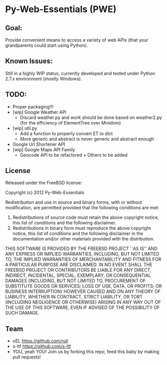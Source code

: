 # Py-Web-Essentials (PWE)

## Goal:

Provide convenient means to access a variety of web APIs (that your grandparents could start using Python).

## Known Issues:

Still in a highly WIP status, currently developed and tested under Python 2.7.x environment (mostly Windows).

## TODO:

* Proper packaging!!!
* [wip] Google Weather API
  * Discard weather.py and work should be done based on weather2.py (for the efficiency of ElementTree over Minidom)
* [wip] util.py
  * Add a function to properly convert ET to dict
  * More generic and abstract is never generic and abstract enough
* Google Url Shortener API
* [wip] Google Maps API Family
  * Geocode API to be refactored
  × Others to be added

## License

Released under the FreeBSD license:

Copyright (c) 2012 Py-Web-Essentials

Redistribution and use in source and binary forms, with or without modification, are permitted provided that the following conditions are met:

1. Redistributions of source code must retain the above copyright notice, this list of conditions and the following disclaimer.
2. Redistributions in binary form must reproduce the above copyright notice, this list of conditions and the following disclaimer in the documentation and/or other materials provided with the distribution.

THIS SOFTWARE IS PROVIDED BY THE FREEBSD PROJECT ``AS IS'' AND ANY EXPRESS OR IMPLIED WARRANTIES, INCLUDING, BUT NOT LIMITED TO, THE IMPLIED WARRANTIES OF MERCHANTABILITY AND FITNESS FOR A PARTICULAR PURPOSE ARE DISCLAIMED. IN NO EVENT SHALL THE FREEBSD PROJECT OR CONTRIBUTORS BE LIABLE FOR ANY DIRECT, INDIRECT, INCIDENTAL, SPECIAL, EXEMPLARY, OR CONSEQUENTIAL DAMAGES (INCLUDING, BUT NOT LIMITED TO, PROCUREMENT OF SUBSTITUTE GOODS OR SERVICES; LOSS OF USE, DATA, OR PROFITS; OR BUSINESS INTERRUPTION) HOWEVER CAUSED AND ON ANY THEORY OF LIABILITY, WHETHER IN CONTRACT, STRICT LIABILITY, OR TORT (INCLUDING NEGLIGENCE OR OTHERWISE) ARISING IN ANY WAY OUT OF THE USE OF THIS SOFTWARE, EVEN IF ADVISED OF THE POSSIBILITY OF SUCH DAMAGE.

## Team

* oEL <https://github.com/ruli>
* s-ltf <https://github.com/s-ltf>
* YOU, yeah YOU! Join us by forking this repo, feed this baby by making pull requests!